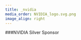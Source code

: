 ```yaml
---
title: _nvidia
media_order: NVIDIA_logo.svg.png
image_align: right
---
```


###NVIDIA
Silver Sponsor